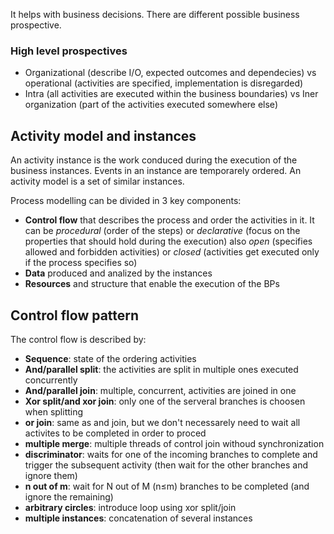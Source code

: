 It helps with business decisions.
There are different possible business prospective.

### High level prospectives

- Organizational (describe I/O, expected outcomes and dependecies) vs operational (activities are specified, implementation is disregarded)
- Intra (all activities are executed within the business boundaries) vs Iner organization (part of the activities executed somewhere else)

## Activity model and instances

An activity instance is the work conduced during the execution of the business instances. Events in an instance are temporarely ordered. An activity model is a set of similar instances.

Process modelling can be divided in 3 key components:
- __Control flow__ that describes the process and order the activities in it. It can be _procedural_ (order of the steps) or _declarative_ (focus on the properties that should hold during the execution) also _open_ (specifies allowed and forbidden activities) or _closed_ (activities get executed only if the process specifies so)
- __Data__ produced and analized by the instances
- __Resources__ and structure that enable the execution of the BPs

## Control flow pattern

The control flow is described by:
- __Sequence__: state of the ordering activities
- __And/parallel split__: the activities are split in multiple ones executed concurrently
- __And/parallel join__: multiple, concurrent, activities are joined in one
- __Xor split/and xor join__: only one of the serveral branches is choosen when splitting
- __or join__: same as and join, but we don't necessarely need to wait all activites to be completed in order to proced
- __multiple merge__: multiple threads of control join withoud synchronization
- __discriminator__: waits for one of the incoming branches to complete and trigger the
   subsequent activity (then wait for the other branches and ignore them)
- __n out of m__: wait for N out of M (n≤m) branches to be completed (and ignore the
   remaining)
-  __arbitrary circles__: introduce loop using xor split/join
- __multiple instances__: concatenation of several instances
   